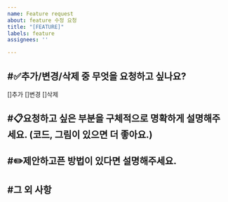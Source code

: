 ```yaml
---
name: Feature request
about: feature 수정 요청
title: "[FEATURE]"
labels: feature
assignees: ''

---
```


#✅추가/변경/삭제 중 무엇을 요청하고 싶나요?
---
[]추가
[]변경
[]삭제

#📋요청하고 싶은 부분을 구체적으로 명확하게 설명해주세요.
(코드, 그림이 있으면 더 좋아요.)
---

#✏️제안하고픈 방법이 있다면 설명해주세요.
---

#그 외 사항
---
